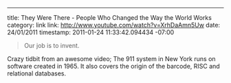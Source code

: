 --- 
title: They Were There - People Who Changed the Way the World Works
category: link
link: http://www.youtube.com/watch?v=XrhDaAmn5Uw
date: 24/01/2011
timestamp: 2011-01-24 11:33:42.094434 -07:00

>Our job is to invent.

Crazy tidbit from an awesome video; The 911 system in New York runs on software created in 1965.  It also covers the origin of the barcode, RISC and relational databases.

